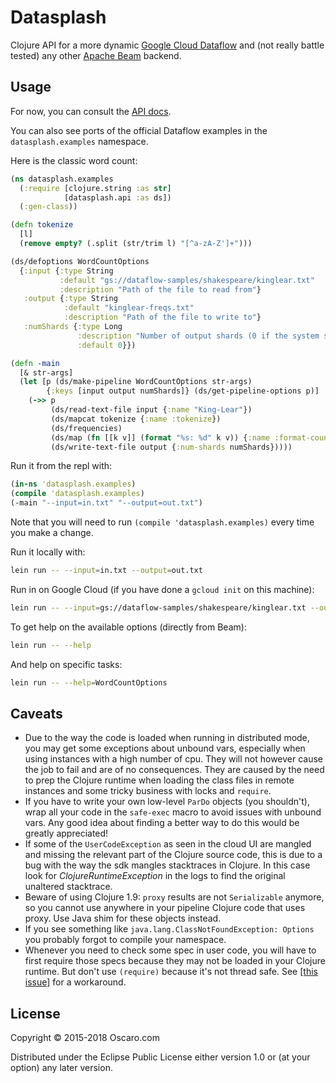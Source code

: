 # Datasplash

Clojure API for a more dynamic [Google Cloud Dataflow][gcloud] and (not really
battle tested) any other [Apache Beam][beam] backend.

[gcloud]: https://cloud.google.com/dataflow/
[beam]: https://beam.apache.org/

## Usage

For now, you can consult the [API docs](https://oscaro.github.io/datasplash/).

You can also see ports of the official Dataflow examples in the
`datasplash.examples` namespace.

Here is the classic word count:

```clojure
(ns datasplash.examples
  (:require [clojure.string :as str]
            [datasplash.api :as ds])
  (:gen-class))

(defn tokenize
  [l]
  (remove empty? (.split (str/trim l) "[^a-zA-Z']+")))

(ds/defoptions WordCountOptions
  {:input {:type String
           :default "gs://dataflow-samples/shakespeare/kinglear.txt"
           :description "Path of the file to read from"}
   :output {:type String
            :default "kinglear-freqs.txt"
            :description "Path of the file to write to"}
   :numShards {:type Long
               :description "Number of output shards (0 if the system should choose automatically)"
               :default 0}})

(defn -main
  [& str-args]
  (let [p (ds/make-pipeline WordCountOptions str-args)
        {:keys [input output numShards]} (ds/get-pipeline-options p)]
    (->> p
         (ds/read-text-file input {:name "King-Lear"})
         (ds/mapcat tokenize {:name :tokenize})
         (ds/frequencies)
         (ds/map (fn [[k v]] (format "%s: %d" k v)) {:name :format-count})
         (ds/write-text-file output {:num-shards numShards}))))
```
Run it from the repl with:
```clojure
(in-ns 'datasplash.examples)
(compile 'datasplash.examples)
(-main "--input=in.txt" "--output=out.txt")
```
Note that you will need to run `(compile 'datasplash.examples)` every time you
make a change.

Run it locally with:

```bash
lein run -- --input=in.txt --output=out.txt
```

Run in on Google Cloud (if you have done a `gcloud init` on this machine):

```bash
lein run -- --input=gs://dataflow-samples/shakespeare/kinglear.txt --output=gs://my-project-tmp/results.txt  --runner=BlockingDataflowPipelineRunner --project=my-project --stagingLocation=gs://my-project-staging
```

To get help on the available options (directly from Beam):
```bash
lein run -- --help
```

And help on specific tasks:
```bash
lein run -- --help=WordCountOptions
```

## Caveats

- Due to the way the code is loaded when running in distributed mode, you may
  get some exceptions about unbound vars, especially when using instances with
  a high number of cpu. They will not however cause the job to fail and are of
  no consequences. They are caused by the need to prep the Clojure runtime when
  loading the class files in remote instances and some tricky business with
  locks and `require`.
- If you have to write your own low-level `ParDo` objects (you shouldn't), wrap
  all your code in the `safe-exec` macro to avoid issues with unbound vars. Any
  good idea about finding a better way to do this would be greatly appreciated!
- If some of the `UserCodeException` as seen in the cloud UI are mangled and
  missing the relevant part of the Clojure source code, this is due to a bug
  with the way the sdk mangles stacktraces in Clojure. In this case look for
  _ClojureRuntimeException_ in the logs to find the original unaltered
  stacktrace.
- Beware of using Clojure 1.9: `proxy` results are not `Serializable` anymore,
  so you cannot use anywhere in your pipeline Clojure code that uses proxy. Use
  Java shim for these objects instead.
- If you see something like `java.lang.ClassNotFoundException: Options` you
  probably forgot to compile your namespace.
- Whenever you need to check some spec in user code, you will have to first require
  those specs because they may not be loaded in your Clojure runtime. But don't
  use `(require)` because it's not thread safe. See [[this issue]](https://clojure.atlassian.net/browse/CLJ-1876)
  for a workaround.

## License

Copyright © 2015-2018 Oscaro.com

Distributed under the Eclipse Public License either version 1.0 or (at your
option) any later version.
